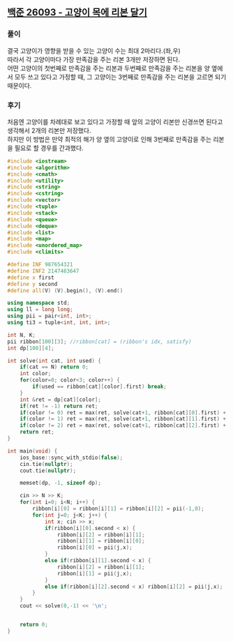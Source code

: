 ## [백준 26093 - 고양이 목에 리본 달기](https://www.acmicpc.net/problem/26093)

### 풀이 
결국 고양이가 영향을 받을 수 있는 고양이 수는 최대 2마리다.(좌,우)  
따라서 각 고양이마다 가장 만족감을 주는 리본 3개만 저장하면 된다.  
어떤 고양이의 첫번째로 만족감을 주는 리본과 두번째로 만족감을 주는 리본을 양 옆에서 모두 쓰고 있다고 가정할 때, 그 고양이는 3번째로 만족감을 주는 리본을 고르면 되기 때문이다.

### 후기
처음엔 고양이를 차례대로 보고 있다고 가정할 때 앞의 고양이 리본만 신경쓰면 된다고 생각해서 2개의 리본만 저장했다.  
하지만 이 방법은 만약 최적의 해가 양 옆의 고양이로 인해 3번째로 만족감을 주는 리본을 필요로 할 경우를 간과했다.

```c++
#include <iostream>
#include <algorithm>
#include <cmath>
#include <utility>
#include <string>
#include <cstring>
#include <vector>
#include <tuple>
#include <stack>
#include <queue>
#include <deque>
#include <list>
#include <map>
#include <unordered_map>
#include <climits>

#define INF 987654321
#define INF2 2147483647
#define x first
#define y second
#define all(V) (V).begin(), (V).end()

using namespace std;
using ll = long long;
using pii = pair<int, int>;
using ti3 = tuple<int, int, int>;

int N, K;
pii ribbon[100][3]; //ribbon[cat] = (ribbon's idx, satisfy)
int dp[100][4];

int solve(int cat, int used) {
    if(cat == N) return 0;
    int color;
    for(color=0; color<3; color++) {
        if(used == ribbon[cat][color].first) break;
    }
    int &ret = dp[cat][color];
    if(ret != -1) return ret;
    if(color != 0) ret = max(ret, solve(cat+1, ribbon[cat][0].first) + ribbon[cat][0].second);
    if(color != 1) ret = max(ret, solve(cat+1, ribbon[cat][1].first) + ribbon[cat][1].second);
    if(color != 2) ret = max(ret, solve(cat+1, ribbon[cat][2].first) + ribbon[cat][2].second);
    return ret;
}

int main(void) {
    ios_base::sync_with_stdio(false);
    cin.tie(nullptr);
    cout.tie(nullptr);

    memset(dp, -1, sizeof dp);

    cin >> N >> K;
    for(int i=0; i<N; i++) {
        ribbon[i][0] = ribbon[i][1] = ribbon[i][2] = pii(-1,0);
        for(int j=0; j<K; j++) {
            int x; cin >> x;
            if(ribbon[i][0].second < x) {
                ribbon[i][2] = ribbon[i][1];
                ribbon[i][1] = ribbon[i][0];
                ribbon[i][0] = pii(j,x);
            }
            else if(ribbon[i][1].second < x) {
                ribbon[i][2] = ribbon[i][1];
                ribbon[i][1] = pii(j,x);
            }
            else if(ribbon[i][2].second < x) ribbon[i][2] = pii(j,x);
        }
    }
    cout << solve(0,-1) << '\n';


    return 0;
}
```